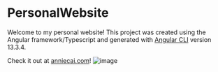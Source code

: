 # PersonalWebsite

Welcome to my personal website! This project was created using the Angular framework/Typescript and generated with [Angular CLI](https://github.com/angular/angular-cli) version 13.3.4.

Check it out at [anniecai.com](https://www.anniecai.com)!
![image](https://user-images.githubusercontent.com/63011927/177453592-fe43e57b-b52c-4e30-b987-3584a8e966d1.png)

